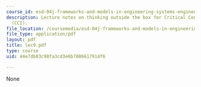 ```yaml
---
course_id: esd-04j-frameworks-and-models-in-engineering-systems-engineering-system-design-spring-2007
description: Lecture notes on thinking outside the box for Critical Contemporary Issues
  (CCI).
file_location: /coursemedia/esd-04j-frameworks-and-models-in-engineering-systems-engineering-system-design-spring-2007/44e7db03c98fa3cd3e6b7086617914f6_lec9.pdf
file_type: application/pdf
layout: pdf
title: lec9.pdf
type: course
uid: 44e7db03c98fa3cd3e6b7086617914f6

---
```

None